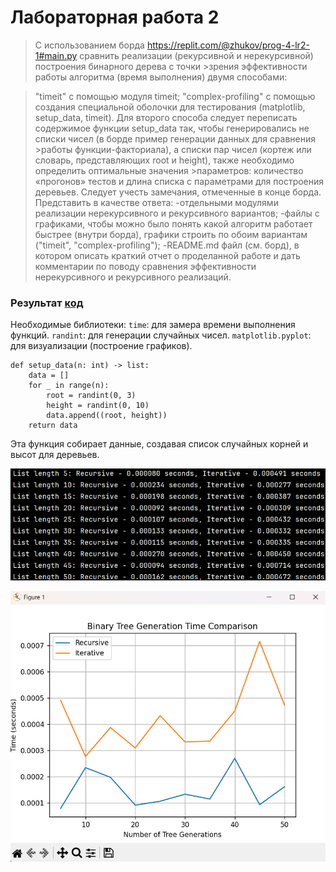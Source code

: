 # Лабораторная работа 2
>С использованием борда https://replit.com/@zhukov/prog-4-lr2-1#main.py сравнить реализации (рекурсивной и нерекурсивной) построения бинарного дерева с точки >зрения эффективности работы алгоритма (время выполнения) двумя способами: 

>"timeit" с помощью модуля timeit;
>"complex-profiling" с помощью создания специальной оболочки для тестирования (matplotlib, setup_data, timeit).
>Для второго способа следует переписать содержимое функции setup_data так, чтобы генерировались не списки чисел (в борде пример генерации данных для сравнения >работы функции-факториала), а списки пар чисел (кортеж или словарь, представляющих root и height), также необходимо определить оптимальные значения >параметров: количество «прогонов» тестов и длина списка с параметрами для построения деревьев.
>Следует учесть замечания, отмеченные в конце борда.
>Представить в качестве ответа: 
>-отдельными модулями реализации нерекурсивного и рекурсивного вариантов;
>-файлы с графиками, чтобы можно было понять какой алгоритм работает быстрее (внутри борда), графики строить по обоим вариантам ("timeit", "complex-profiling");
>-README.md файл (см. борд), в котором описать краткий отчет о проделанной работе и дать комментарии по поводу сравнения эффективности нерекурсивного и рекурсивного реализаций.

### Результат [код](https://github.com/Stepanova-Anna/Programming-2/blob/main/LR2-4sem/Task.py)

Необходимые библиотеки:
`time`: для замера времени выполнения функций.
`randint`: для генерации случайных чисел.
`matplotlib.pyplot`: для визуализации (построение графиков).

```
def setup_data(n: int) -> list:
    data = []
    for _ in range(n):
        root = randint(0, 3)
        height = randint(0, 10)
        data.append((root, height))
    return data
```
Эта функция собирает данные, создавая список случайных корней и высот для деревьев.


![Лабораторная работа 2. Задание 1](https://github.com/Stepanova-Anna/Programming-2/blob/main/LR2-4sem/t1.1.png)


![Лабораторная работа 2. Задание 1](https://github.com/Stepanova-Anna/Programming-2/blob/main/LR2-4sem/t1.2.png)

